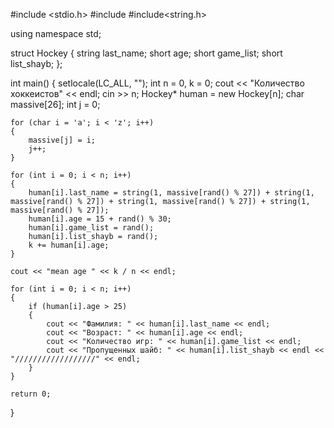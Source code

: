 #include <stdio.h>
#include <iostream>
#include<string.h>

using namespace std;

struct Hockey
{
	string last_name;
	short age;
	short game_list;
	short list_shayb;
};

int main()
{
	setlocale(LC_ALL, "");
	int n = 0, k = 0;
	cout << "Количество хоккеистов" << endl;
	cin >> n;
	Hockey* human = new Hockey[n];
	char massive[26];
	int j = 0;

	for (char i = 'a'; i < 'z'; i++)
	{
		massive[j] = i;
		j++;
	}

	for (int i = 0; i < n; i++)
	{
		human[i].last_name = string(1, massive[rand() % 27]) + string(1, massive[rand() % 27]) + string(1, massive[rand() % 27]) + string(1, massive[rand() % 27]);
		human[i].age = 15 + rand() % 30;
		human[i].game_list = rand();
		human[i].list_shayb = rand();
		k += human[i].age;
	}

	cout << "mean age " << k / n << endl;

	for (int i = 0; i < n; i++)
	{
		if (human[i].age > 25)
		{
			cout << "Фамилия: " << human[i].last_name << endl;
			cout << "Возраст: " << human[i].age << endl;
			cout << "Количество игр: " << human[i].game_list << endl;
			cout << "Пропущенных шайб: " << human[i].list_shayb << endl << "//////////////////" << endl;
		}
	}

	return 0;
}
